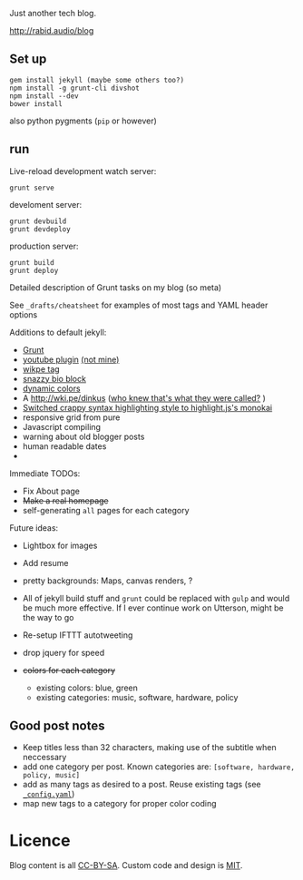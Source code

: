 Just another tech blog.

http://rabid.audio/blog

Set up
------

    gem install jekyll (maybe some others too?)
    npm install -g grunt-cli divshot
    npm install --dev
    bower install

also python pygments (`pip` or however)

run
---

Live-reload development watch server:

    grunt serve

develoment server:

    grunt devbuild
    grunt devdeploy


production server:

    grunt build
    grunt deploy


Detailed description of Grunt tasks on my blog (so meta)

See `_drafts/cheatsheet` for examples of most tags and YAML header options

Additions to default jekyll:

- [Grunt](Gruntfile.js)
- [youtube plugin](_plugins/youtube_tag.rb) [(not mine)](ttscoff/JekyllPlugins)
- [wikpe tag](_plugins/wkipe_link.rb)
- [snazzy bio block](_includes/headshot.html)
- [dynamic colors](_includes/clorset.html)
- A http://wki.pe/dinkus ([who knew that's what they were called?](_includes/dinkus.html) )
- [Switched crappy syntax highlighting style to highlight.js's monokai](_sass/monokai.scss)
- responsive grid from pure
- Javascript compiling
- warning about old blogger posts
- human readable dates
- 


Immediate TODOs:

- Fix About page
- ~~Make a real homepage~~
- self-generating `all` pages for each category


Future ideas:

- Lightbox for images

- Add resume

- pretty backgrounds: Maps, canvas renders, ?

- All of jekyll build stuff and `grunt` could be replaced with `gulp` and would be much more effective.
If I ever continue work on Utterson, might be the way to go

- Re-setup IFTTT autotweeting

- drop jquery for speed

- ~~colors for each category~~
  - existing colors: blue, green
  - existing categories: music, software, hardware, policy


Good post notes
---------------

- Keep titles less than 32 characters, making use of the subtitle when neccessary
- add one category per post. Known categories are: `[software, hardware, policy, music]`
- add as many tags as desired to a post. Reuse existing tags (see [`_config.yaml`](_config.yaml))
- map new tags to a category for proper color coding


Licence
=======

Blog content is all [CC-BY-SA](http://creativecommons.org/licenses/by-sa/4.0/). Custom code and design is [MIT](LICENSE).